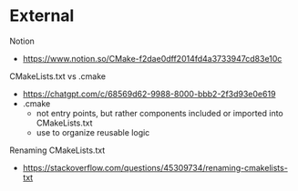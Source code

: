 
# External

Notion
- https://www.notion.so/CMake-f2dae0dff2014fd4a3733947cd83e10c


CMakeLists.txt vs .cmake
- https://chatgpt.com/c/68569d62-9988-8000-bbb2-2f3d93e0e619
- .cmake
	- not entry points, but rather components included or imported into CMakeLists.txt
	- use to organize reusable logic

Renaming CMakeLists.txt
- https://stackoverflow.com/questions/45309734/renaming-cmakelists-txt